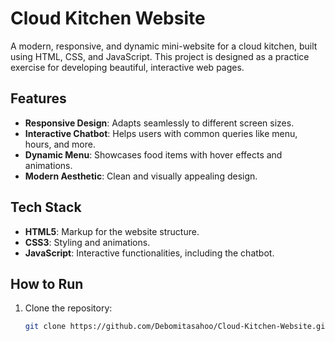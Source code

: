 # Cloud Kitchen Website

A modern, responsive, and dynamic mini-website for a cloud kitchen, built using HTML, CSS, and JavaScript. This project is designed as a practice exercise for developing beautiful, interactive web pages.

## Features

- **Responsive Design**: Adapts seamlessly to different screen sizes.
- **Interactive Chatbot**: Helps users with common queries like menu, hours, and more.
- **Dynamic Menu**: Showcases food items with hover effects and animations.
- **Modern Aesthetic**: Clean and visually appealing design.

## Tech Stack

- **HTML5**: Markup for the website structure.
- **CSS3**: Styling and animations.
- **JavaScript**: Interactive functionalities, including the chatbot.

## How to Run

1. Clone the repository:
   ```bash
   git clone https://github.com/Debomitasahoo/Cloud-Kitchen-Website.git
